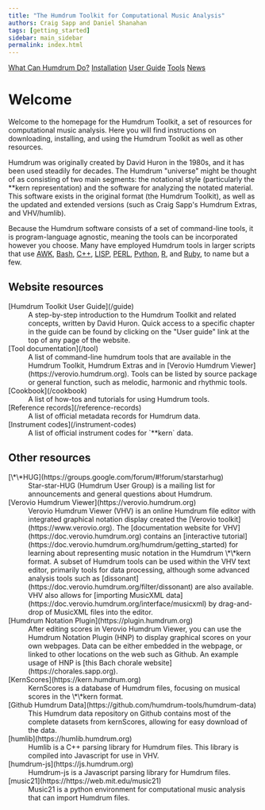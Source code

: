```yaml
---
title: "The Humdrum Toolkit for Computational Music Analysis"
authors: Craig Sapp and Daniel Shanahan
tags: [getting_started]
sidebar: main_sidebar
permalink: index.html
---
```


<p class="text-center">
<a href="./about" class="btn btn-primary btn-lg btn-responsive">What Can Humdrum Do?</a>
<a href="https://github.com/humdrum-tools/humdrum-tools" class="btn btn-primary btn-lg btn-responsive">Installation</a>
<a href="./guide" class="btn btn-primary btn-lg btn-responsive">User Guide</a>
<a href="./tool" class="btn btn-primary btn-lg btn-responsive">Tools</a>
<a href="./news" class="btn btn-primary btn-lg btn-responsive">News</a>
</p>

# Welcome #

Welcome to the homepage for the Humdrum Toolkit, a set of resources
for computational music analysis.  Here you will find instructions
on downloading, installing, and using the Humdrum Toolkit as well
as other resources.

Humdrum was originally created by David Huron in the 1980s, and it
has been used steadily for decades. The Humdrum "universe" might
be thought of as consisting of two main segments: the notational
style (particularly the \*\*kern representation) and the software
for analyzing the notated material. This software exists in the
original format (the Humdrum Toolkit), as well as the updated and
extended versions (such as Craig Sapp's Humdrum Extras, and VHV/humlib).

Because the Humdrum software consists of a set of command-line
tools, it is program-language agnostic, meaning the tools can be
incorporated however you choose.  Many have employed Humdrum tools
in larger scripts that use
<a taget="_blank" href="https://en.wikipedia.org/wiki/AWK">AWK</a>,
<a taget="_blank" href="https://itnext.io/bash-scripting-everything-you-need-to-know-about-bash-shell-programming-cd08595f2fba">Bash</a>, 
<a taget="_blank" href="https://en.wikipedia.org/wiki/C%2B%2B">C++</a>, 
<a taget="_blank" href="https://en.wikipedia.org/wiki/Lisp_(programming_language)">LISP</a>, 
<a taget="_blank" href="https://www.perl.org">PERL</a>, 
<a taget="_blank" href="https://www.python.org">Python</a>,
<a taget="_blank" href="https://www.r-project.org">R</a>, 
and 
<a taget="_blank" href="https://www.ruby-lang.org/en">Ruby</a>, 
to name but a few.


## Website resources ##


<dl>
<dt markdown="1"> [Humdrum Toolkit User Guide](/guide) </dt>
<dd markdown="1"> 
A step-by-step introduction to the Humdrum Toolkit and related
concepts, written by David Huron.  Quick access to a specific chapter
in the guide can be found by clicking on the "User guide" link at
the top of any page of the website.
</dd>

<dt markdown="1"> [Tool documentation](/tool) </dt>
<dd markdown="1"> 
A list of command-line humdrum tools that are available in the
Humdrum Toolkit, Humdrum Extras and in [Verovio Humdrum
Viewer](https://verovio.humdrum.org).  Tools can be listed by source
package or general function, such as melodic, harmonic and rhythmic
tools.
</dd>

<dt markdown="1"> [Cookbook](/cookbook) </dt>
<dd markdown="1"> 
A list of how-tos and tutorials for using Humdrum tools.
</dd>

<dt markdown="1"> [Reference records](/reference-records) </dt>
<dd> 
A list of official metadata records for Humdrum data.
</dd>

<dt markdown="1"> [Instrument codes](/instrument-codes) </dt>
<dd markdown="1"> 
A list of official instrument codes for `**kern` data.
</dd>

</dl>


## Other resources ##


<dl>

<dt markdown="1"> [\*\*HUG](https://groups.google.com/forum/#!forum/starstarhug) </dt>
<dd markdown="1"> 
Star-star-HUG (Humdrum User Group) is a mailing list for announcements and general questions about Humdrum.
</dd>

<dt markdown="1"> [Verovio Humdrum Viewer](https://verovio.humdrum.org) </dt>
<dd markdown="1"> 
Verovio Humdrum Viewer (VHV) is an online Humdrum file editor with integrated graphical
notation display created the [Verovio toolkit](https://www.verovio.org).  The
[documentation website for VHV](https://doc.verovio.humdrum.org) contains an
[interactive tutorial](https://doc.verovio.humdrum.org/humdrum/getting_started) for 
learning about representing music notation in the Humdrum \*\*kern
format.  A subset of Humdrum tools can be used within the VHV text editor, primarily
tools for data processing, although some advanced analysis tools 
such as [dissonant](https://doc.verovio.humdrum.org/filter/dissonant) are also available.
VHV also allows for [importing MusicXML data](https://doc.verovio.humdrum.org/interface/musicxml) by drag-and-drop of MusicXML files into the editor.
</dd>

<dt markdown="1"> [Humdrum Notation Plugin](https://plugin.humdrum.org) </dt>
<dd markdown="1"> 
After editing scores in Verovio Humdrum Viewer, you can use the Humdrum Notation Plugin
(HNP) to display graphical scores on your own webpages.  Data can be either embedded in
the webpage, or linked to other locations on the web such as Github.  An example
usage of HNP is [this Bach chorale website](https://chorales.sapp.org).
</dd>

<dt markdown="1"> [KernScores](https://kern.humdrum.org) </dt>
<dd markdown="1"> 
KernScores is a database of Humdrum files, focusing on musical scores in the
\*\*kern format.
</dd>

<dt markdown="1"> [Github Humdrum Data](https://github.com/humdrum-tools/humdrum-data) </dt>
<dd markdown="1"> 
This Humdrum data repository on Github contains most of the complete datasets from kernScores, allowing for easy download of the data.
</dd>

<dt markdown="1"> [humlib](https://humlib.humdrum.org) </dt>
<dd markdown="1"> 
Humlib is a C++ parsing library for Humdrum files.  This library is compiled
into Javascript for use in VHV.
</dd>

<dt markdown="1"> [humdrum-js](https://js.humdrum.org) </dt>
<dd markdown="1"> 
Humdrum-js is a Javascript parsing library for Humdrum files.
</dd>


<dt markdown="1"> [music21](https://https://web.mit.edu/music21) </dt>
<dd markdown="1"> 
Music21 is a python environment for computational music analysis that can import Humdrum files.
</dd>


</dl>



